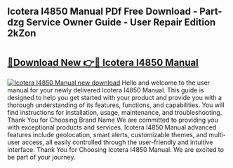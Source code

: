 ## Icotera I4850 Manual PDf Free Download - Part-dzg Service Owner Guide - User Repair Edition 2kZon

# <h2><a href="http://cf19842.oget.top/?id=Icotera+I4850+Manual">🔗Download New 👉🔴 Icotera I4850 Manual</a></h2>

[![Icotera I4850 Manual new download](https://i.imgur.com/5g1atiW.png)](http://cf19842.oget.top/?id=Icotera+I4850+Manual)
Hello and welcome to the user manual for your newly delivered Icotera I4850 Manual. This guide is designed to help you get started with your product and provide you with a thorough understanding of its features, functions, and capabilities. You will find instructions for installation, usage, maintenance, and troubleshooting. Thank You for Choosing Brand Name We are committed to providing you with exceptional products and services. Icotera I4850 Manual advanced features include geolocation, smart alerts, customizable themes, and multi-user access, all easily controlled through the user-friendly and intuitive interface. Thank You for Choosing Icotera I4850 Manual. We are excited to be part of your journey.
